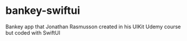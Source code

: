 # bankey-swiftui
Bankey app that Jonathan Rasmusson created in his UIKit Udemy course but coded with SwiftUI
